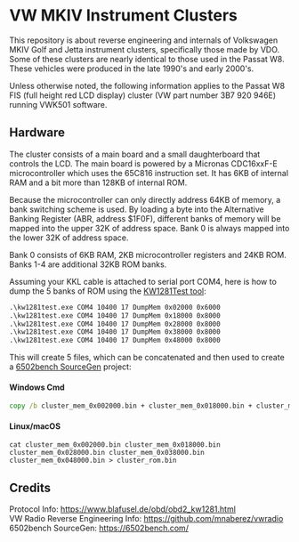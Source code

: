 # VW MKIV Instrument Clusters
This repository is about reverse engineering and internals of Volkswagen MKIV Golf and Jetta instrument clusters, specifically those made by VDO. Some of these clusters are nearly identical to those used in the Passat W8. These vehicles were produced in the late 1990's and early 2000's.

Unless otherwise noted, the following information applies to the Passat W8 FIS (full height red LCD display) cluster (VW part number 3B7 920 946E) running VWK501 software.

## Hardware
The cluster consists of a main board and a small daughterboard that controls the LCD. The main board is powered by a Micronas CDC16xxF-E microcontroller which uses the 65C816 instruction set. It has 6KB of internal RAM and a bit more than 128KB of internal ROM.

Because the microcontroller can only directly address 64KB of memory, a bank switching scheme is used. By loading a byte into the Alternative Banking Register (ABR, address $1F0F), different banks of memory will be mapped into the upper 32K of address space. Bank 0 is always mapped into the lower 32K of address space.

Bank 0 consists of 6KB RAM, 2KB microcontroller registers and 24KB ROM. Banks 1-4 are additional 32KB ROM banks.

Assuming your KKL cable is attached to serial port COM4, here is how to dump the 5 banks of ROM using the [KW1281Test tool](https://github.com/gmenounos/kw1281test):

```cmd
.\kw1281test.exe COM4 10400 17 DumpMem 0x02000 0x6000
.\kw1281test.exe COM4 10400 17 DumpMem 0x18000 0x8000
.\kw1281test.exe COM4 10400 17 DumpMem 0x28000 0x8000
.\kw1281test.exe COM4 10400 17 DumpMem 0x38000 0x8000
.\kw1281test.exe COM4 10400 17 DumpMem 0x48000 0x8000
```
This will create 5 files, which can be concatenated and then used to create a [6502bench SourceGen](https://6502bench.com/) project:

#### Windows Cmd
```cmd
copy /b cluster_mem_0x002000.bin + cluster_mem_0x018000.bin + cluster_mem_0x028000.bin + cluster_mem_0x038000.bin + cluster_mem_0x048000.bin cluster_rom.bin
```

#### Linux/macOS
```shell
cat cluster_mem_0x002000.bin cluster_mem_0x018000.bin cluster_mem_0x028000.bin cluster_mem_0x038000.bin cluster_mem_0x048000.bin > cluster_rom.bin
```

## Credits
Protocol Info: https://www.blafusel.de/obd/obd2_kw1281.html<br/>
VW Radio Reverse Engineering Info: https://github.com/mnaberez/vwradio<br/>
6502bench SourceGen: https://6502bench.com/
